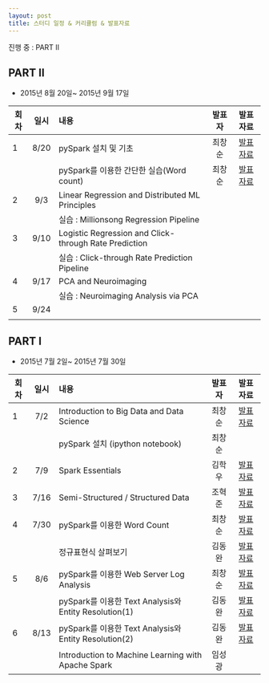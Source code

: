 ```yaml
---
layout: post
title: 스터디 일정 & 커리큘럼 & 발표자료
---
```


진행 중 : PART II

## PART II

* 2015년 8월 20일~ 2015년 9월 17일  

| 회차  | 일시   | 내용                                  | 발표자  |              발표자료                    |
| ----- |:------:| :-------------------------------------|:-------:|:----------------------------------------: |
| 1 |8/20|pySpark 설치 및 기초                          |최창순   |[발표자료](http://nbviewer.ipython.org/github/biospin/biospark/blob/master/Part2/Week1_20150820/spark_tutorial_student.ipynb)|
|   |    |pySpark를 이용한 간단한 실습(Word count)      |최창순   |[발표자료](http://nbviewer.ipython.org/github/biospin/biospark/blob/master/Part1/Week4/lab1_word_count_student_Answer_CS_20150730.ipynb)|
| 2 |9/3 |Linear Regression and Distributed ML Principles |         |                                          |
|   |    |실습 : Millionsong Regression Pipeline           |         |                                          |
| 3 |9/10|Logistic Regression and Click-through Rate Prediction  |     |                                          |
|   |    |실습 : Click-through Rate Prediction Pipeline          |     |                                          |
| 4 |9/17|PCA and Neuroimaging                            |         |                                           |
|   |    |실습 : Neuroimaging Analysis via PCA            |         |                                          | 
| 5 |9/24|                                                |         |                                           |
|   |    |                                                 |   |                                           |


## PART I 

* 2015년 7월 2일~ 2015년 7월 30일  

| 회차  | 일시   | 내용                                  | 발표자  |              발표자료                    |
| ----- |:------:| :-------------------------------------|:-------:|:----------------------------------------: |
| 1 |7/2|Introduction to Big Data and Data Science|최창순|[발표자료](http://nbviewer.ipython.org/github/biospin/biospark/blob/master/Part1/Week1/20150702_BioSpark_Part1-1.ipynb) |
|   |    |pySpark 설치 (ipython notebook)   |최창순|                |
| 2 |7/9 |Spark Essentials                  |김학우 |[발표자료](https://docs.google.com/presentation/d/1MwPX4AgAgnyi2mDWDtZnNbBhkuI9Atgm0ys48kC_4H0/edit#slide=id.p3)|
| 3 |7/16|Semi-Structured / Structured Data | 조혁준 |[발표자료](http://nbviewer.ipython.org/github/biospin/biospark/blob/master/Part1/Week3/biospark.ipynb)|
| 4 |7/30|pySpark를 이용한 Word Count  | 최창순 |[발표자료](http://nbviewer.ipython.org/github/biospin/biospark/blob/master/Part1/Week4/lab1_word_count_student_Answer_CS_20150730.ipynb)|
|   |    |정규표현식 살펴보기| 김동완 |[발표자료](https://docs.google.com/document/d/1E185qknU4exS_V8vxg6HAlEtS3Gmw3LQnv6bXM_2UOw/edit)|
| 5 |8/6|pySpark를 이용한 Web Server Log Analysis| 최창순  |[발표자료](http://nbviewer.ipython.org/github/biospin/biospark/blob/master/Part1/Week5/lab2_apache_log_student_Answer_CS_20150806.ipynb)|
|   |    |pySpark를 이용한 Text Analysis와 Entity Resolution(1) | 김동완 |[발표자료](http://nbviewer.ipython.org/github/biospin/biospark/blob/master/Part1/Week5/2015_08_06_lab3_text_analysis_and_entity_resolution_student.ipynb)|
| 6 |8/13|pySpark를 이용한 Text Analysis와 Entity Resolution(2) | 김동완 |[발표자료](http://nbviewer.ipython.org/github/biospin/biospark/blob/master/Part1/Week6/2015_08_13_lab3_text_analysis_and_entity_resolution_student.ipynb) |
|   |    |Introduction to Machine Learning with Apache Spark | 임성광| |


